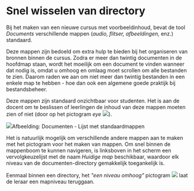# Snel wisselen van directory

Bij het maken van een nieuwe cursus met voorbeeldinhoud, bevat de tool *Documents* verschillende mappen (*audio, flitser, afbeeldingen,* enz.) standaard.

Deze mappen zijn bedoeld om extra hulp te bieden bij het organiseren van bronnen binnen de cursus. Zodra er meer dan twintig documenten in de hoofdmap staan, wordt het moeilijk om een document te vinden wanneer dat nodig is, omdat u omhoog en omlaag moet scrollen om alle bestanden te zien. Daarom raden we aan om niet meer dan twintig bestanden in een enkele map te hebben - hoe dan ook een algemene goede praktijk bij bestandsbeheer.

Deze mappen zijn standaard onzichtbaar voor studenten. Het is aan de docent om te beslissen of leerlingen de inhoud van deze mappen moeten zien of niet (door op het pictogram *eye* ![](../../.gitbook/assets/graphics115%20%283%29.png)).

![](../../.gitbook/assets/images33%20%289%29.png)Afbeelding: Documenten - Lijst met standaardmappen

Het is natuurlijk mogelijk om verschillende andere mappen aan te maken met het pictogram voor het maken van mappen. Om snel binnen de mappenboom te kunnen navigeren, is linksboven in het scherm een vervolgkeuzelijst met de naam <em>Huidige map</em> beschikbaar, waardoor elk niveau van de documenten-directory gemakkelijk toegankelijk is.

Eenmaal binnen een directory, het *"een niveau omhoog"* pictogram ![](../../.gitbook/assets/graphics117%20%283%29.png) laat de leraar een mapniveau teruggaan.
